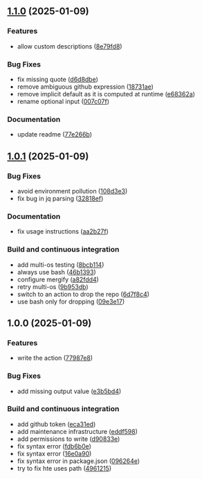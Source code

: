 ## [1.1.0](https://github.com/DanySK/action-create-ossrh-staging-repo/compare/1.0.1...1.1.0) (2025-01-09)

### Features

* allow custom descriptions ([8e79fd8](https://github.com/DanySK/action-create-ossrh-staging-repo/commit/8e79fd84404b935cb8da8f0d0a04f475c089a093))

### Bug Fixes

* fix missing quote ([d6d8dbe](https://github.com/DanySK/action-create-ossrh-staging-repo/commit/d6d8dbeae75e559fb03d6ca0f59a2d1cb9757260))
* remove ambiguous github expression ([18731ae](https://github.com/DanySK/action-create-ossrh-staging-repo/commit/18731aeb837f36e031b4f7c809d8c1aa9c9f348e))
* remove implicit default as it is computed at runtime ([e68362a](https://github.com/DanySK/action-create-ossrh-staging-repo/commit/e68362a308afb13fbac766671b6d3fc709eba308))
* rename optional input ([007c07f](https://github.com/DanySK/action-create-ossrh-staging-repo/commit/007c07f64fa7c0bdf9f4009281b40f768df3df7d))

### Documentation

* update readme ([77e266b](https://github.com/DanySK/action-create-ossrh-staging-repo/commit/77e266be84dc1ebafa6b99bcd64541a05763b7af))

## [1.0.1](https://github.com/DanySK/action-create-ossrh-staging-repo/compare/1.0.0...1.0.1) (2025-01-09)

### Bug Fixes

* avoid environment pollution ([108d3e3](https://github.com/DanySK/action-create-ossrh-staging-repo/commit/108d3e332aa92fa802b0d2497687d534435eebca))
* fix bug in jq parsing ([32818ef](https://github.com/DanySK/action-create-ossrh-staging-repo/commit/32818ef1fb474bfb9d8477a54e8965dd08289974))

### Documentation

* fix usage instructions ([aa2b27f](https://github.com/DanySK/action-create-ossrh-staging-repo/commit/aa2b27f7ce3929860e38b62cefa256874407753e))

### Build and continuous integration

* add multi-os testing ([8bcb114](https://github.com/DanySK/action-create-ossrh-staging-repo/commit/8bcb114573ae659d38a6816bbd75a3cd1d4cd22e))
* always use bash ([46b1393](https://github.com/DanySK/action-create-ossrh-staging-repo/commit/46b139305a505905bcd2d95f8de53142c9f61669))
* configure mergify ([a82fdd4](https://github.com/DanySK/action-create-ossrh-staging-repo/commit/a82fdd47f3e02aa08da52ea64a72dfc1f649d1e3))
* retry multi-os ([9b953db](https://github.com/DanySK/action-create-ossrh-staging-repo/commit/9b953dbba7b3eb7663bfa79e284defacaee53edb))
* switch to an action to drop the repo ([6d7f8c4](https://github.com/DanySK/action-create-ossrh-staging-repo/commit/6d7f8c44f4e6e64942b54b5f69889c5aa5f08a9f))
* use bash only for dropping ([09e3e17](https://github.com/DanySK/action-create-ossrh-staging-repo/commit/09e3e176f50b43ad3eee00b63a9280821dcf679c))

## 1.0.0 (2025-01-09)

### Features

* write the action ([77987e8](https://github.com/DanySK/action-create-ossrh-staging-repo/commit/77987e8c1a6c41211ae9ed9cc34aa826a44ca3b2))

### Bug Fixes

* add missing output value ([e3b5bd4](https://github.com/DanySK/action-create-ossrh-staging-repo/commit/e3b5bd4cffdc0f20a2ad686bf3b0bd6bf71c5d08))

### Build and continuous integration

* add github token ([eca31ed](https://github.com/DanySK/action-create-ossrh-staging-repo/commit/eca31edf80e86d5f778c931454b75798ab80a4ce))
* add maintenance infrastructure ([eddf598](https://github.com/DanySK/action-create-ossrh-staging-repo/commit/eddf598904d4fe618436f3f3824c25c3ce2ba7f3))
* add permissions to write ([d90833e](https://github.com/DanySK/action-create-ossrh-staging-repo/commit/d90833ee1b57f1350068f25d397ee74ffdb763ea))
* fix syntax error ([fdb6b0e](https://github.com/DanySK/action-create-ossrh-staging-repo/commit/fdb6b0ee6f75bb63ea7cfb847adf91fbdd4adb01))
* fix syntax error ([16e0a90](https://github.com/DanySK/action-create-ossrh-staging-repo/commit/16e0a90c3177cd26a64757d6c7599c00294842c5))
* fix syntax error in package.json ([096264e](https://github.com/DanySK/action-create-ossrh-staging-repo/commit/096264e95770faf2921f7f70de9ebbe9a7557c59))
* try to fix hte uses path ([4961215](https://github.com/DanySK/action-create-ossrh-staging-repo/commit/496121581409b0d5d1ccc5036e9d1946a8ad2310))
